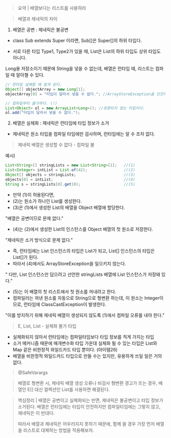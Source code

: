 > 요약 | 배열보다는 리스트를 사용하라

> 배열과 제네릭의 차이
1. 배열은 공변 : 제네릭은 불공변

- class Sub extends Super 이라면,
Sub[]은 Super[]의 하위 타입다.
  
- 서로 다른 타입 Type1, Type2가 있을 때, List<Type1>은 List<Type2>의 하위 타입도 상위 타입도 아니다.

Long용 저장소이기 때문에 String을 넣을 수 없는데, 배열은 런타임 때, 리스트는 컴파일 때 알아챌 수 있다.

~~~java
// 런타임 실패할 때 알게 된다.
Object[] objectArray = new Long[1];
objectArray[0] = "타입이 달라서 넣을 수 없다."; //ArrayStoreException을 던진다.
~~~

~~~java
// 컴파일부터 불가하다. (!)
List<Object> ol = new ArrayList<Long>(); //호환되지 않는 타입이다.
ol.add("타입이 달라서 넣을 수 없다.");
~~~

2. 배열은 실체화 : 제네릭은 런타임에 타입 정보가 소거

- 제네릭은 원소 타입을 컴파일 타임에만 검사하며, 런타임에는 알 수 조차 없다.

> 제네릭 배열은 생성할 수 없다 - 컴파일 불
> 
예시) 
~~~java
List<String>[] stringLists = new List<String>[1];   //(1)
List<Integer> intList = List.of(42);                //(2)
Object[] objects = stringLists;                     //(3)
objects[0] = intList;                               //(4)
String s = stringLists[0].get(0);                   //(5)
~~~

- 만약 (1)이 허용된다면,
- (2)는 원소가 하나인 List<Intger>를 생성한다.
- (3)은 (1)에서 생성한 List<String>의 배열을 Object 배열에 할당한다. 
  
"배열은 공변이므로 문제 없다."
- (4)는 (2)에서 생성한 List<Intger>의 인스턴스를 Object 배열의 첫 원소로 저장한다.

"제네릭은 소거 방식으로 문제 없다."

- 즉, 런타임에는 List<Integer> 인스턴스의 타입은 List가 되고, List<Integer>[] 인스턴스의 타입은 List[]가 된다.
- 따라서 (4)에서도 ArrayStoreException을 일으키지 않는다.

" 다만, List<String> 인스턴스만 담으려고 선언한 stringLists 배열에 List<Integer> 인스턴스가 저장돼 있다."
- (5)는 이 배열의 첫 리스트에서 첫 원소를 꺼내려고 한다.
- 컴파일러는 꺼낸 원소를 자동으로 String으로 형변환 하는데, 이 원소는 Integer이므로, 런타임에 ClassCastException이 발생한다.

"이를 방지하기 위해 제네릭 배열이 생성되지 않도록 (1)에서 컴파일 오류를 내야 한다."

> E, List<E>, List<String> - 실체화 불가 타입

- 실체화되지 않아서 런타임에는 컴파일타임보다 타입 정보를 적게 가지는 타입
- 소거 메커니즘 때문에 매개변수화 타입 가운데 실체화 될 수 있는 타입은 List<?>와 Map<?,?> 같은 비한정적 와일드카드 타입 뿐이다. (아이템26)
- 배열을 비한정적 와일드카드 타입으로 만들 수는 있지만, 유용하게 쓰일 일은 거의 없다.

> @SafeVarargs

> 배열로 형변환 시, 제네릭 배열 생성 오류나 비검사 형변환 경고가 뜨는 경우, 배열인 E[] 대신 컬렉션인 List<E>를 사용하면 해결된다.

> 핵심정리 | 배열은 공변이고 실체화되는 반면, 제네릭은 불공변이고 타입 정보가 소거된다.
> 배열은 런타임에는 타입이 안전하지만 컴파일타임에는 그렇지 않고, 제네릭은 이 반대다.
> 
> 따라서 배열과 제네릭은 어우러지지 못하기 때문에, 함께 쓸 경우 가장 먼저 배열을 리스트로 대체하는 방법을 적용해보자.